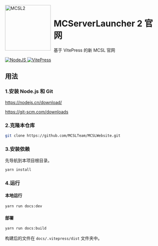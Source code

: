 <style>
  .image-container {
    float: left;
    margin-right: 10px;
    border-radius: 10px;
  }
</style>

<div class="image-container">
  <img src="https://img.fastmirror.net/s/2023/10/29/653deb00353b8.png" alt="MCSL2" height="150">
</div>


# MCServerLauncher 2 官网

基于 VitePress 的新 MCSL 官网  

<div>
    <a href="https://nodejs.org">
    <img src="https://img.shields.io/badge/NodeJS-18.13.0-green.svg?style=for-the-badge" alt="NodeJS">
    </a>
    <a href="https://vitepress.dev/">
    <img src="https://img.shields.io/badge/VitePress-latest-blue.svg?style=for-the-badge" alt="VitePress">
    </a>
</div>

## 用法

### 1.安装 Node.js 和 Git

<https://nodejs.cn/download/>

<https://git-scm.com/downloads>

### 2.克隆本仓库

```bash
git clone https://github.com/MCSLTeam/MCSLWebsite.git
```

### 3.安装依赖

先导航到本项目根目录。

```bash
yarn install
```

### 4.运行

#### 本地运行

```bash
yarn run docs:dev
```

#### 部署

```bash
yarn run docs:build
```

构建后的文件在 `docs/.vitepress/dist` 文件夹中。
